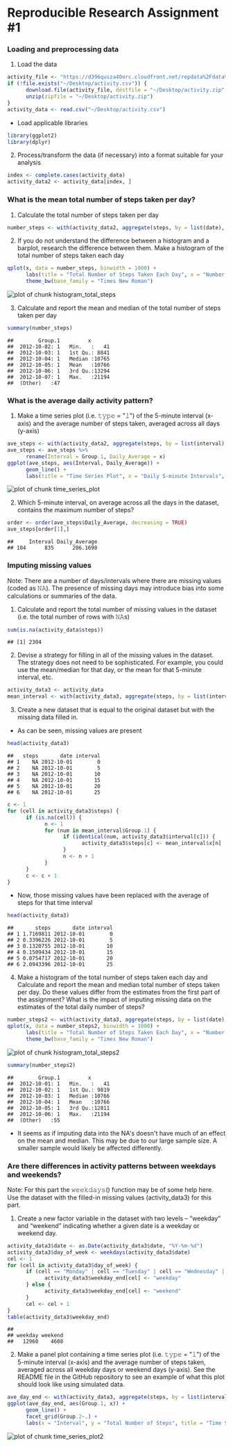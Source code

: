 Reproducible Research Assignment #1
===================================


### Loading and preprocessing data
1. Load the data

```r
activity_file <- "https://d396qusza40orc.cloudfront.net/repdata%2Fdata%2Factivity.zip"
if (!file.exists("~/Desktop/activity.csv")) {
      download.file(activity_file, destfile = "~/Desktop/activity.zip", method = "curl")
      unzip(zipfile = "~/Desktop/activity.zip")
}
activity_data <- read.csv("~/Desktop/activity.csv")
```

- Load applicable libraries

```r
library(ggplot2)
library(dplyr)
```


2. Process/transform the data (if necessary) into a format suitable for your analysis

```r
index <- complete.cases(activity_data)
activity_data2 <- activity_data[index, ]
```


### What is the mean total number of steps taken per day?

1. Calculate the total number of steps taken per day

```r
number_steps <- with(activity_data2, aggregate(steps, by = list(date), sum))
```


2. If you do not understand the difference between a histogram and a barplot, research the difference between them. Make a histogram of the total number of steps taken each day

```r
qplot(x, data = number_steps, binwidth = 1000) +
      labs(title = "Total Number of Steps Taken Each Day", x = "Number of Steps", y = "Frequency") +
      theme_bw(base_family = "Times New Roman")
```

![plot of chunk histogram_total_steps](figure/histogram_total_steps-1.png)


3. Calculate and report the mean and median of the total number of steps taken per day

```r
summary(number_steps)
```

```
##        Group.1         x        
##  2012-10-02: 1   Min.   :   41  
##  2012-10-03: 1   1st Qu.: 8841  
##  2012-10-04: 1   Median :10765  
##  2012-10-05: 1   Mean   :10766  
##  2012-10-06: 1   3rd Qu.:13294  
##  2012-10-07: 1   Max.   :21194  
##  (Other)   :47
```


### What is the average daily activity pattern?

1. Make a time series plot (i.e. 𝚝𝚢𝚙𝚎 = "𝚕") of the 5-minute interval (x-axis) and the average number of steps taken, averaged across all days (y-axis)

```r
ave_steps <- with(activity_data2, aggregate(steps, by = list(interval), mean))
ave_steps <- ave_steps %>%
      rename(Interval = Group.1, Daily_Average = x)
ggplot(ave_steps, aes(Interval, Daily_Average)) +
      geom_line() +
      labs(title = "Time Series Plot", x = "Daily 5-minute Intervals", y = "Average Steps Taken at Each Interval")
```

![plot of chunk time_series_plot](figure/time_series_plot-1.png)


2. Which 5-minute interval, on average across all the days in the dataset, contains the maximum number of steps?

```r
order <- order(ave_steps$Daily_Average, decreasing = TRUE)
ave_steps[order[1],]
```

```
##     Interval Daily_Average
## 104      835      206.1698
```


### Imputing missing values

Note: There are a number of days/intervals where there are missing values (coded as 𝙽𝙰). The presence of missing days may introduce bias into some calculations or summaries of the data.


1. Calculate and report the total number of missing values in the dataset (i.e. the total number of rows with 𝙽𝙰s)

```r
sum(is.na(activity_data$steps))
```

```
## [1] 2304
```


2. Devise a strategy for filling in all of the missing values in the dataset. The strategy does not need to be sophisticated. For example, you could use the mean/median for that day, or the mean for that 5-minute interval, etc.

```r
activity_data3 <- activity_data
mean_interval <- with(activity_data3, aggregate(steps, by = list(interval), mean, na.rm = TRUE))
```


3. Create a new dataset that is equal to the original dataset but with the missing data filled in.
- As can be seen, missing values are present

```r
head(activity_data3)
```

```
##   steps       date interval
## 1    NA 2012-10-01        0
## 2    NA 2012-10-01        5
## 3    NA 2012-10-01       10
## 4    NA 2012-10-01       15
## 5    NA 2012-10-01       20
## 6    NA 2012-10-01       25
```


```r
c <- 1
for (cell in activity_data3$steps) {
      if (is.na(cell)) {
            n <- 1
            for (num in mean_interval$Group.1) {
                  if (identical(num, activity_data3$interval[c])) {
                        activity_data3$steps[c] <- mean_interval$x[n]
                  }
                  n <- n + 1
            }
      }
      c <- c + 1
}
```
- Now, those missing values have been replaced with the average of steps for that time interval

```r
head(activity_data3)
```

```
##       steps       date interval
## 1 1.7169811 2012-10-01        0
## 2 0.3396226 2012-10-01        5
## 3 0.1320755 2012-10-01       10
## 4 0.1509434 2012-10-01       15
## 5 0.0754717 2012-10-01       20
## 6 2.0943396 2012-10-01       25
```


4. Make a histogram of the total number of steps taken each day and Calculate and report the mean and median total number of steps taken per day. Do these values differ from the estimates from the first part of the assignment? What is the impact of imputing missing data on the estimates of the total daily number of steps?

```r
number_steps2 <- with(activity_data3, aggregate(steps, by = list(date), sum))
qplot(x, data = number_steps2, binwidth = 1000) +
      labs(title = "Total Number of Steps Taken Each Day", x = "Number of Steps", y = "Frequency") +
      theme_bw(base_family = "Times New Roman")
```

![plot of chunk histogram_total_steps2](figure/histogram_total_steps2-1.png)


```r
summary(number_steps2)
```

```
##        Group.1         x        
##  2012-10-01: 1   Min.   :   41  
##  2012-10-02: 1   1st Qu.: 9819  
##  2012-10-03: 1   Median :10766  
##  2012-10-04: 1   Mean   :10766  
##  2012-10-05: 1   3rd Qu.:12811  
##  2012-10-06: 1   Max.   :21194  
##  (Other)   :55
```
- It seems as if imputing data into the NA's doesn't have much of an effect on the mean and median. This may be due to our large sample size. A smaller sample would likely be affected differently.


### Are there differences in activity patterns between weekdays and weekends?

Note: For this part the 𝚠𝚎𝚎𝚔𝚍𝚊𝚢𝚜() function may be of some help here. Use the dataset with the filled-in missing values (activity_data3) for this part.


1. Create a new factor variable in the dataset with two levels – “weekday” and “weekend” indicating whether a given date is a weekday or weekend day.

```r
activity_data3$date <- as.Date(activity_data3$date, "%Y-%m-%d")
activity_data3$day_of_week <- weekdays(activity_data3$date)
cel <- 1
for (cell in activity_data3$day_of_week) {
      if (cell == "Monday" | cell == "Tuesday" | cell == "Wednesday" | cell == "Thursday" | cell == "Friday") {
            activity_data3$weekday_end[cel] <- "weekday"
      } else {
            activity_data3$weekday_end[cel] <- "weekend"
      }
      cel <- cel + 1
}
table(activity_data3$weekday_end)
```

```
## 
## weekday weekend 
##   12960    4608
```


2. Make a panel plot containing a time series plot (i.e. 𝚝𝚢𝚙𝚎 = "𝚕") of the 5-minute interval (x-axis) and the average number of steps taken, averaged across all weekday days or weekend days (y-axis). See the README file in the GitHub repository to see an example of what this plot should look like using simulated data.

```r
ave_day_end <- with(activity_data3, aggregate(steps, by = list(interval, weekday_end), mean))
ggplot(ave_day_end, aes(Group.1, x)) +
      geom_line() +
      facet_grid(Group.2~.) +
      labs(x = "Interval", y = "Total Number of Steps", title = "Time Series Plot: By Day of the Week")
```

![plot of chunk time_series_plot2](figure/time_series_plot2-1.png)
